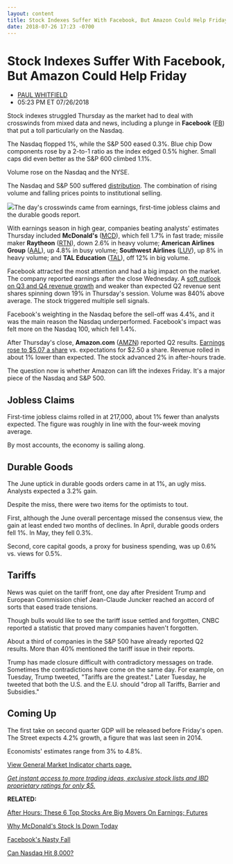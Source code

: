 ```yaml
---
layout: content
title: Stock Indexes Suffer With Facebook, But Amazon Could Help Friday
date: 2018-07-26 17:23 -0700
---
```



Stock Indexes Suffer With Facebook, But Amazon Could Help Friday
=================================================================




* [PAUL WHITFIELD](https://www.investors.com/author/whitfieldp/ "Posts by PAUL WHITFIELD")
* 05:23 PM ET 07/26/2018




Stock indexes struggled Thursday as the market had to deal with crosswinds from mixed data and news, including a plunge in **Facebook** ([FB](https://research.investors.com/quote.aspx?symbol=FB)) that put a toll particularly on the Nasdaq.




The Nasdaq flopped 1%, while the S&P 500 eased 0.3%. Blue chip Dow components rose by a 2-to-1 ratio as the index edged 0.5% higher. Small caps did even better as the S&P 600 climbed 1.1%.


Volume rose on the Nasdaq and the NYSE.


The Nasdaq and S&P 500 suffered [distribution](http://www.investors.com/ibd-university/market-timing/market-tops/). The combination of rising volume and falling prices points to institutional selling.


![](https://www.investors.com/wp-content/uploads/2018/07/MP07261818-216x300.jpg)The day's crosswinds came from earnings, first-time jobless claims and the durable goods report.


With earnings season in high gear, companies beating analysts' estimates Thursday included **McDonald's** ([MCD](https://research.investors.com/quote.aspx?symbol=MCD)), which fell 1.7% in fast trade; missile maker **Raytheon** ([RTN](https://research.investors.com/quote.aspx?symbol=RTN)), down 2.6% in heavy volume; **American Airlines Group** ([AAL](https://research.investors.com/quote.aspx?symbol=AAL)), up 4.8% in busy volume; **Southwest Airlines** ([LUV](https://research.investors.com/quote.aspx?symbol=LUV)), up 8% in heavy volume; and **TAL Education** ([TAL](https://research.investors.com/quote.aspx?symbol=TAL)), off 12% in big volume.


Facebook attracted the most attention and had a big impact on the market. The company reported earnings after the close Wednesday. A [soft outlook on Q3 and Q4 revenue growth](https://www.investors.com/research/stocks-to-watch-facebook/) and weaker than expected Q2 revenue sent shares spinning down 19% in Thursday's session. Volume was 840% above average. The stock triggered multiple sell signals.


Facebook's weighting in the Nasdaq before the sell-off was 4.4%, and it was the main reason the Nasdaq underperformed. Facebook's impact was felt more on the Nasdaq 100, which fell 1.4%.


After Thursday's close, **Amazon.com** ([AMZN](https://research.investors.com/quote.aspx?symbol=AMZN)) reported Q2 results. [Earnings rose to $5.07 a share](https://www.investors.com/news/technology/amazon-quarterly-earnings-report/) vs. expectations for $2.50 a share. Revenue rolled in about 1% lower than expected. The stock advanced 2% in after-hours trade.


The question now is whether Amazon can lift the indexes Friday. It's a major piece of the Nasdaq and S&P 500.


Jobless Claims
--------------


First-time jobless claims rolled in at 217,000, about 1% fewer than analysts expected. The figure was roughly in line with the four-week moving average.


By most accounts, the economy is sailing along.


Durable Goods
-------------


The June uptick in durable goods orders came in at 1%, an ugly miss. Analysts expected a 3.2% gain.


Despite the miss, there were two items for the optimists to tout.


First, although the June overall percentage missed the consensus view, the gain at least ended two months of declines. In April, durable goods orders fell 1%. In May, they fell 0.3%.


Second, core capital goods, a proxy for business spending, was up 0.6% vs. views for 0.5%.


Tariffs
-------


News was quiet on the tariff front, one day after President Trump and European Commission chief Jean-Claude Juncker reached an accord of sorts that eased trade tensions.


Though bulls would like to see the tariff issue settled and forgotten, CNBC reported a statistic that proved many companies haven't forgotten.


About a third of companies in the S&P 500 have already reported Q2 results. More than 40% mentioned the tariff issue in their reports.


Trump has made closure difficult with contradictory messages on trade. Sometimes the contradictions have come on the same day. For example, on Tuesday, Trump tweeted, "Tariffs are the greatest." Later Tuesday, he tweeted that both the U.S. and the E.U. should "drop all Tariffs, Barrier and Subsidies."


Coming Up
---------


The first take on second quarter GDP will be released before Friday's open. The Street expects 4.2% growth, a figure that was last seen in 2014.


Economists' estimates range from 3% to 4.8%.


[View General Market Indicator charts page.](https://www.investors.com/wp-content/uploads/2018/07/IBD2607152458GMI.pdf)


[*Get instant access to more trading ideas, exclusive stock lists and IBD proprietary ratings for only $5.*](https://shop.investors.com/offer/splashresponsive.aspx?id=ibddigital-profit&src=A00433A&intcode=IntContentArticle)


**RELATED:**


[After Hours: These 6 Top Stocks Are Big Movers On Earnings; Futures](https://www.investors.com/market-trend/stock-market-today/stock-market-futures-amazon-earnings-intel-chipotle/)


[Why McDonald's Stock Is Down Today](https://www.investors.com/news/mcdonalds-earnings-q2-same-store-sales-value-menu/)


[Facebook's Nasty Fall](https://www.investors.com/news/technology/facebook-stock-plunges-data-scandal/)


[Can Nasdaq Hit 8,000?](https://www.investors.com/market-trend/the-big-picture/large-caps-gain-on-trump-juncker-pledge-tariffs-nasdaq-8000/)




